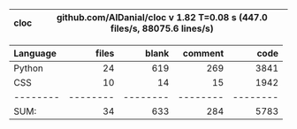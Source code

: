 cloc|github.com/AlDanial/cloc v 1.82  T=0.08 s (447.0 files/s, 88075.6 lines/s)
--- | ---

Language|files|blank|comment|code
:-------|-------:|-------:|-------:|-------:
Python|24|619|269|3841
CSS|10|14|15|1942
--------|--------|--------|--------|--------
SUM:|34|633|284|5783
